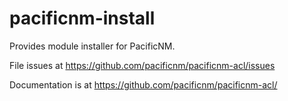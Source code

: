 # pacificnm-install

Provides module installer for PacificNM.

File issues at https://github.com/pacificnm/pacificnm-acl/issues

Documentation is at https://github.com/pacificnm/pacificnm-acl/